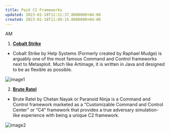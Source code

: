 ```yaml
---
title: Paid C2 Frameworks
updated: 2023-01-18T11:11:37.0000000+04:00
created: 2023-01-18T11:09:15.0000000+04:00
---
```


AM
1.  **<u>Cobalt Strike</u>**

- Cobalt Strike by Help Systems (Formerly created by Raphael Mudge) is arguably one of the most famous Command and Control frameworks next to Metasploit. Much like Artimage, it is written in Java and designed to be as flexible as possible.

![image1](image1-207.png)

2.  **<u>Brute Ratel</u>**

- Brute Ratel by Chetan Nayak or Paranoid Ninja is a Command and Control framework marketed as a “Customizable Command and Control Center” or “C4” framework that provides a true adversary simulation-like experience with being a unique C2 framework.

![image2](image2-91.png)
